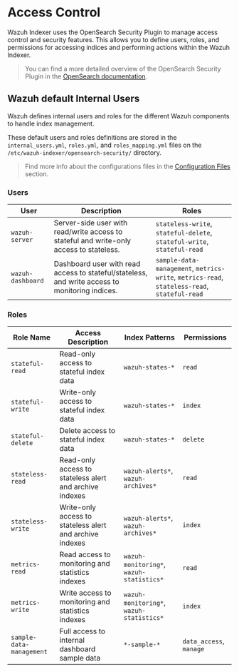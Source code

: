 # Access Control

Wazuh Indexer uses the OpenSearch Security Plugin to manage access control and security features. This allows you to define users, roles, and permissions for accessing indices and performing actions within the Wazuh Indexer.

> You can find a more detailed overview of the OpenSearch Security Plugin in the [OpenSearch documentation](https://docs.opensearch.org/docs/latest/security/access-control/index/).

## Wazuh default Internal Users

Wazuh defines internal users and roles for the different Wazuh components to handle index management.

These default users and roles definitions are stored in the `internal_users.yml`, `roles.yml`, and `roles_mapping.yml` files on the `/etc/wazuh-indexer/opensearch-security/` directory.
> Find more info about the configurations files in the [Configuration Files](/ref/configuration/configuration-files.md) section.

### Users

| User              | Description                                                                                    | Roles                                                                                        |
|-------------------|------------------------------------------------------------------------------------------------|----------------------------------------------------------------------------------------------|
| `wazuh-server`    | Server-side user with read/write access to stateful and write-only access to stateless.        | `stateless-write`, `stateful-delete`, `stateful-write`, `stateful-read`                      |
| `wazuh-dashboard` | Dashboard user with read access to stateful/stateless, and write access to monitoring indices. | `sample-data-management`, `metrics-write`, `metrics-read`, `stateless-read`, `stateful-read` |

### Roles

| Role Name                | Access Description                                       | Index Patterns                           | Permissions             |
|--------------------------|----------------------------------------------------------|------------------------------------------|-------------------------|
| `stateful-read`          | Read-only access to stateful index data                  | `wazuh-states-*`                         | `read`                  |
| `stateful-write`         | Write-only access to stateful index data                 | `wazuh-states-*`                         | `index`                 |
| `stateful-delete`        | Delete access to stateful index data                     | `wazuh-states-*`                         | `delete`                |
| `stateless-read`         | Read-only access to stateless alert and archive indexes  | `wazuh-alerts*`, `wazuh-archives*`       | `read`                  |
| `stateless-write`        | Write-only access to stateless alert and archive indexes | `wazuh-alerts*`, `wazuh-archives*`       | `index`                 |
| `metrics-read`           | Read access to monitoring and statistics indexes         | `wazuh-monitoring*`, `wazuh-statistics*` | `read`                  |
| `metrics-write`          | Write access to monitoring and statistics indexes        | `wazuh-monitoring*`, `wazuh-statistics*` | `index`                 |
| `sample-data-management` | Full access to internal dashboard sample data            | `*-sample-*`                             | `data_access`, `manage` |
